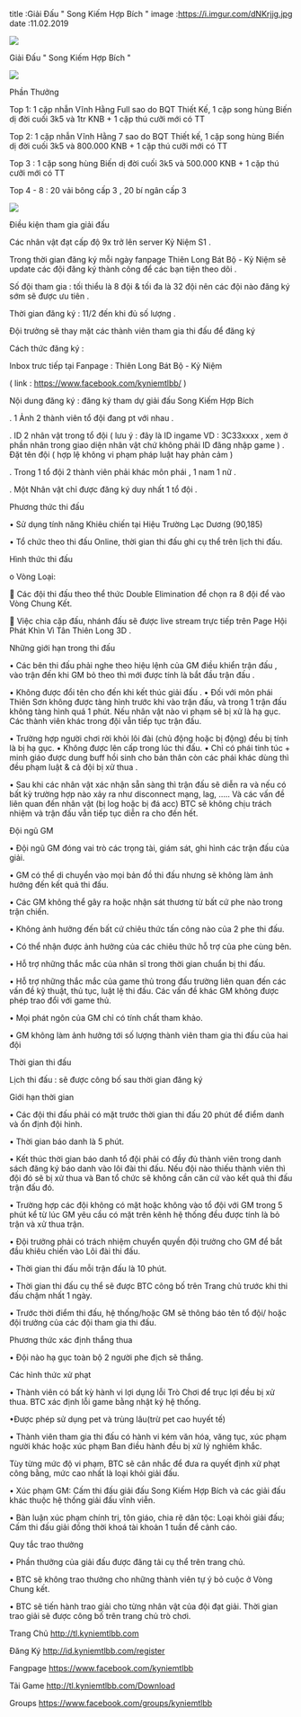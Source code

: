 title :Giải Đấu " Song Kiếm Hợp Bích "
image :https://i.imgur.com/dNKrjjg.jpg
date  :11.02.2019

![](https://i.imgur.com/dNKrjjg.jpg)


Giải Đấu " Song Kiếm Hợp Bích "

![](https://i.imgur.com/U0DEf1f.png)


Phần Thưởng 

Top 1: 1 cặp nhẫn Vĩnh Hằng Full sao do BQT Thiết Kế, 1 cặp song hùng Biến dị đời cuối 3k5 và 1tr KNB + 1 cặp thú cưỡi mới có TT 

Top 2: 1 cặp nhẫn Vĩnh Hằng 7 sao do BQT Thiết kế, 1 cặp song hùng Biến dị đời cuối 3k5  và 800.000 KNB + 1 cặp thú cưỡi mới có TT 

Top 3 : 1 cặp song hùng Biến dị đời cuối 3k5  và 500.000 KNB + 1 cặp thú cưỡi mới có TT 

Top 4 - 8 : 20 vải bông cấp 3 , 20 bí ngân cấp 3 

![](https://i.imgur.com/GBVpGKi.png)


Điều kiện tham gia giải đấu

Các nhân vật đạt cấp độ 9x trở lên server Kỷ Niệm S1  . 

Trong thời gian đăng ký mỗi ngày fanpage Thiên Long Bát Bộ - Kỷ Niệm sẽ update các đội đăng ký thành công để các bạn tiện theo dõi . 

Số đội tham gia : tối thiểu là 8 đội & tối đa là 32 đội nên các đội nào đăng ký sớm sẽ được ưu tiên .

Thời gian đăng ký : 11/2 đến khi đủ số lượng .

Đội trưởng sẽ thay mặt các thành viên tham gia thi đấu để đăng ký

Cách thức đăng ký :

Inbox trưc tiếp tại Fanpage : Thiên Long Bát Bộ - Kỷ Niệm

 ( link : https://www.facebook.com/kyniemtlbb/ )
 
Nội dung đăng ký : đăng ký tham dự giải đấu Song Kiếm Hợp Bích

. 1 Ảnh 2 thành viên tổ đội đang pt với nhau .

. ID 2 nhân vật trong tổ đội ( lưu ý : đây là ID ingame VD  : 3C33xxxx , xem ở phần nhân trong giao diện nhân vật chứ không phải ID đăng nhập game ) 
. Đặt tên đội ( hợp lệ không vi phạm pháp luật hay phản cảm ) 

.  Trong 1 tổ đội 2 thành viên phải khác môn phái , 1 nam 1 nữ .

. Một Nhân vật chỉ được đăng ký duy nhất 1 tổ đội .

Phương thức thi đấu

• Sử dụng tính năng Khiêu chiến tại Hiệu Trường Lạc Dương  (90,185)

• Tổ chức theo thi đấu Online, thời gian thi đấu ghi cụ thể trên lịch thi đấu.

Hình thức thi đấu

o Vòng Loại:

 Các đội thi đấu theo thể thức Double Elimination để chọn ra 8 đội để vào Vòng Chung Kết.

 Việc chia cặp đấu, nhánh đấu sẽ được live stream trực tiếp trên Page Hội Phát Khìn Vì Tân Thiên Long 3D . 

Những giới hạn trong thi đấu

• Các bên thi đấu phải nghe theo hiệu lệnh của GM điều khiển trận đấu , vào trận đến khi GM bỏ theo thì mới được tính là bắt đầu trận đấu .

• Không được đổi tên cho đến khi kết thúc giải đấu .
• Đối với môn phái Thiên Sơn không được tàng hình trước khi vào trận đấu, và trong 1 trận đấu không tàng hình quá 1 phút.  Nếu nhân vật nào vi phạm sẽ bị xử là hạ gục. Các thành viên khác trong đội vẫn tiếp tục trận đấu.

• Trường hợp người chơi rời khỏi lôi đài (chủ động hoặc bị động) đều bị tính là bị hạ gục.
• Không được lên cấp trong lúc thi đấu.
• Chỉ có phái tinh túc + minh giáo được dung buff hồi sinh cho bản thân còn các phái khác dùng thì đều phạm luật & cả đội bị xử thua .

• Sau khi các nhân vật xác nhận sẵn sàng thì trận đấu sẽ diễn ra và nếu có bất kỳ trường hợp nào xảy ra như disconnect mạng, lag, ….. Và các vấn đề liên quan đến nhân vật (bị log hoặc bị đá acc) BTC sẽ không chịu trách nhiệm và trận đấu vẫn tiếp tục diễn ra cho đến hết.

Đội ngũ GM

• Đội ngũ GM đóng vai trò các trọng tài, giám sát, ghi hình các trận đấu của giải.

• GM có thể di chuyển vào mọi bản đồ thi đấu nhưng sẽ không làm ảnh hưởng đến kết quả thi đấu.

• Các GM không thể gây ra hoặc nhận sát thương từ bất cứ phe nào trong trận chiến.

• Không ảnh hưởng đến bất cứ chiêu thức tấn công nào của 2 phe thi đấu.

• Có thể nhận được ảnh hưởng của các chiêu thức hỗ trợ của phe cùng bên.

• Hỗ trợ những thắc mắc của nhân sĩ trong thời gian chuẩn bị thi đấu.

• Hỗ trợ những thắc mắc của game thủ trong đấu trường liên quan đến các vấn đề kỹ thuật, thủ tục, luật lệ thi đấu. Các vấn đề khác GM không được phép trao đổi với game thủ.

• Mọi phát ngôn của GM chỉ có tính chất tham khảo.

• GM không làm ảnh hưởng tới số lượng thành viên tham gia thi đấu của hai đội

Thời gian thi đấu

Lịch thi đấu : sẽ được công bố sau thời gian đăng ký

Giới hạn thời gian

• Các đội thi đấu phải có mặt trước thời gian thi đấu 20 phút để điểm danh và ổn định đội hình.

• Thời gian báo danh là 5 phút.

• Kết thúc thời gian báo danh tổ đội phải có đầy đủ thành viên trong danh sách đăng ký báo danh vào lôi đài thi đấu. Nếu đội nào thiếu thành viên thì đội đó sẽ bị xử thua và Ban tổ chức sẽ không cần căn cứ vào kết quả thi đấu trận đấu đó.

• Trường hợp các đội không có mặt hoặc không vào tổ đội với GM trong 5 phút kể từ lúc GM yêu cầu có mặt trên kênh hệ thống đều được tính là bỏ trận và xử thua trận.

• Đội trưởng phải có trách nhiệm chuyển quyền đội trưởng cho GM để bắt đầu khiêu chiến vào Lôi đài thi đấu.

• Thời gian thi đấu mỗi trận đấu là 10 phút.

• Thời gian thi đấu cụ thể sẽ được BTC công bố trên Trang chủ trước khi thi đấu chậm nhất 1 ngày.

• Trước thời điểm thi đấu, hệ thống/hoặc GM sẽ thông báo tên tổ đội/ hoặc đội trưởng của các đội tham gia thi đấu.

Phương thức xác định thắng thua

•  Đội nào hạ gục toàn bộ 2 người phe địch sẽ thắng.

Các hình thức xử phạt

• Thành viên có bất kỳ hành vi lợi dụng lỗi Trò Chơi để trục lợi đều bị xử thua. BTC xác định lỗi game bằng nhật ký hệ thống.

•Được phép sử dụng pet và trùng lâu(trừ pet cao huyết tế)

• Thành viên tham gia thi đấu có hành vi kém văn hóa, văng tục, xúc phạm người khác hoặc xúc phạm Ban điều hành đều bị xử lý nghiêm khắc.

Tùy từng mức độ vi phạm, BTC sẽ cân nhắc để đưa ra quyết định xử phạt công bằng, mức cao nhất là loại khỏi giải đấu.

• Xúc phạm GM: Cấm thi đấu giải đấu Song Kiếm Hợp Bích và các giải đấu khác thuộc hệ thống giải đấu vĩnh viễn.

• Bàn luận xúc phạm chính trị, tôn giáo, chia rẽ dân tộc: Loại khỏi giải đấu; Cấm thi đấu giải đồng thời khoá tài khoản 1 tuần để cảnh cáo.

Quy tắc trao thưởng

• Phần thưởng của giải đấu được đăng tải cụ thể trên trang chủ.

• BTC sẽ không trao thưởng cho những thành viên tự ý bỏ cuộc ở Vòng Chung kết.

• BTC sẽ tiến hành trao giải cho từng nhân vật của đội đạt giải. Thời gian trao giải sẽ được công bố trên trang chủ trò chơi.

Trang Chủ http://tl.kyniemtlbb.com
 
Đăng Ký http://id.kyniemtlbb.com/register
 
Fangpage https://www.facebook.com/kyniemtlbb
 
Tải Game http://tl.kyniemtlbb.com/Download
 
Groups https://www.facebook.com/groups/kyniemtlbb
